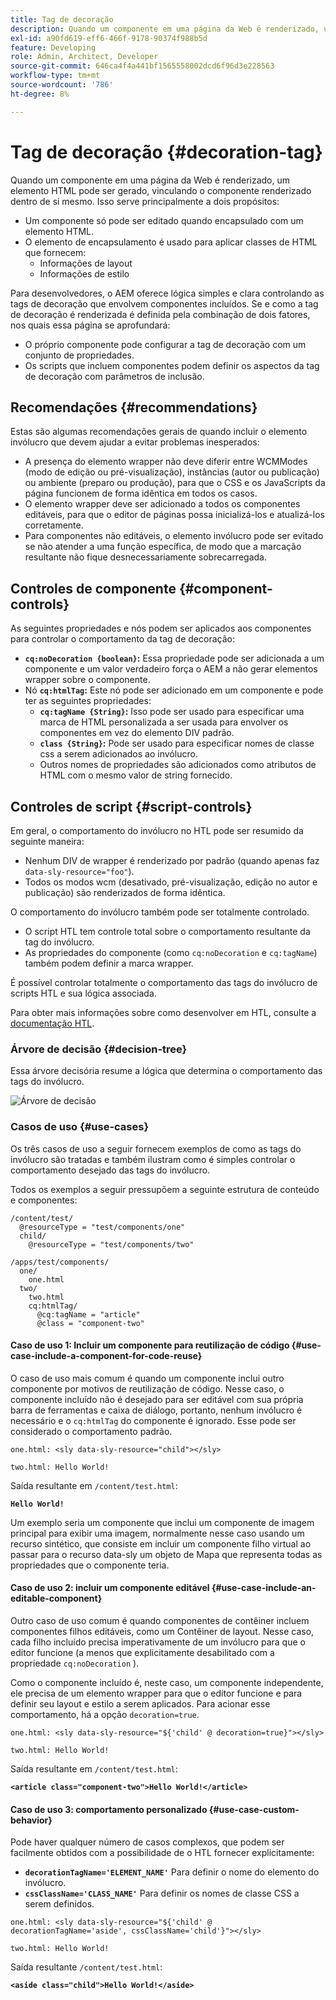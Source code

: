 ```yaml
---
title: Tag de decoração
description: Quando um componente em uma página da Web é renderizado, um elemento HTML pode ser gerado, vinculando o componente renderizado dentro de si mesmo. Para desenvolvedores, o AEM oferece lógica simples e clara controlando as tags de decoração que envolvem componentes incluídos.
exl-id: a90fd619-eff6-466f-9178-90374f988b5d
feature: Developing
role: Admin, Architect, Developer
source-git-commit: 646ca4f4a441bf1565558002dcd6f96d3e228563
workflow-type: tm+mt
source-wordcount: '786'
ht-degree: 8%

---
```


# Tag de decoração {#decoration-tag}

Quando um componente em uma página da Web é renderizado, um elemento HTML pode ser gerado, vinculando o componente renderizado dentro de si mesmo. Isso serve principalmente a dois propósitos:

* Um componente só pode ser editado quando encapsulado com um elemento HTML.
* O elemento de encapsulamento é usado para aplicar classes de HTML que fornecem:
   * Informações de layout
   * Informações de estilo

Para desenvolvedores, o AEM oferece lógica simples e clara controlando as tags de decoração que envolvem componentes incluídos. Se e como a tag de decoração é renderizada é definida pela combinação de dois fatores, nos quais essa página se aprofundará:

* O próprio componente pode configurar a tag de decoração com um conjunto de propriedades.
* Os scripts que incluem componentes podem definir os aspectos da tag de decoração com parâmetros de inclusão.

## Recomendações {#recommendations}

Estas são algumas recomendações gerais de quando incluir o elemento invólucro que devem ajudar a evitar problemas inesperados:

* A presença do elemento wrapper não deve diferir entre WCMModes (modo de edição ou pré-visualização), instâncias (autor ou publicação) ou ambiente (preparo ou produção), para que o CSS e os JavaScripts da página funcionem de forma idêntica em todos os casos.
* O elemento wrapper deve ser adicionado a todos os componentes editáveis, para que o editor de páginas possa inicializá-los e atualizá-los corretamente.
* Para componentes não editáveis, o elemento invólucro pode ser evitado se não atender a uma função específica, de modo que a marcação resultante não fique desnecessariamente sobrecarregada.

## Controles de componente {#component-controls}

As seguintes propriedades e nós podem ser aplicados aos componentes para controlar o comportamento da tag de decoração:

* **`cq:noDecoration {boolean}`:** Essa propriedade pode ser adicionada a um componente e um valor verdadeiro força o AEM a não gerar elementos wrapper sobre o componente.
* Nó **`cq:htmlTag`:** Este nó pode ser adicionado em um componente e pode ter as seguintes propriedades:
   * **`cq:tagName {String}`:** Isso pode ser usado para especificar uma marca de HTML personalizada a ser usada para envolver os componentes em vez do elemento DIV padrão.
   * **`class {String}`:** Pode ser usado para especificar nomes de classe css a serem adicionados ao invólucro.
   * Outros nomes de propriedades são adicionados como atributos de HTML com o mesmo valor de string fornecido.

## Controles de script {#script-controls}

Em geral, o comportamento do invólucro no HTL pode ser resumido da seguinte maneira:

* Nenhum DIV de wrapper é renderizado por padrão (quando apenas faz `data-sly-resource="foo"`).
* Todos os modos wcm (desativado, pré-visualização, edição no autor e publicação) são renderizados de forma idêntica.

O comportamento do invólucro também pode ser totalmente controlado.

* O script HTL tem controle total sobre o comportamento resultante da tag do invólucro.
* As propriedades do componente (como `cq:noDecoration` e `cq:tagName`) também podem definir a marca wrapper.

É possível controlar totalmente o comportamento das tags do invólucro de scripts HTL e sua lógica associada.

Para obter mais informações sobre como desenvolver em HTL, consulte a [documentação HTL](https://experienceleague.adobe.com/docs/experience-manager-htl/using/overview.html?lang=pt-BR).

### Árvore de decisão {#decision-tree}

Essa árvore decisória resume a lógica que determina o comportamento das tags do invólucro.

![Árvore de decisão](assets/decoration-tag-decision-tree.png)

### Casos de uso {#use-cases}

Os três casos de uso a seguir fornecem exemplos de como as tags do invólucro são tratadas e também ilustram como é simples controlar o comportamento desejado das tags do invólucro.

Todos os exemplos a seguir pressupõem a seguinte estrutura de conteúdo e componentes:

```
/content/test/
  @resourceType = "test/components/one"
  child/
    @resourceType = "test/components/two"
```

```
/apps/test/components/
  one/
    one.html
  two/
    two.html
    cq:htmlTag/
      @cq:tagName = "article"
      @class = "component-two"
```

#### Caso de uso 1: Incluir um componente para reutilização de código {#use-case-include-a-component-for-code-reuse}

O caso de uso mais comum é quando um componente inclui outro componente por motivos de reutilização de código. Nesse caso, o componente incluído não é desejado para ser editável com sua própria barra de ferramentas e caixa de diálogo, portanto, nenhum invólucro é necessário e o `cq:htmlTag` do componente é ignorado. Esse pode ser considerado o comportamento padrão.

`one.html: <sly data-sly-resource="child"></sly>`

`two.html: Hello World!`

Saída resultante em `/content/test.html`:

**`Hello World!`**

Um exemplo seria um componente que inclui um componente de imagem principal para exibir uma imagem, normalmente nesse caso usando um recurso sintético, que consiste em incluir um componente filho virtual ao passar para o recurso data-sly um objeto de Mapa que representa todas as propriedades que o componente teria.

#### Caso de uso 2: incluir um componente editável {#use-case-include-an-editable-component}

Outro caso de uso comum é quando componentes de contêiner incluem componentes filhos editáveis, como um Contêiner de layout. Nesse caso, cada filho incluído precisa imperativamente de um invólucro para que o editor funcione (a menos que explicitamente desabilitado com a propriedade `cq:noDecoration` ).

Como o componente incluído é, neste caso, um componente independente, ele precisa de um elemento wrapper para que o editor funcione e para definir seu layout e estilo a serem aplicados. Para acionar esse comportamento, há a opção `decoration=true`.

`one.html: <sly data-sly-resource="${'child' @ decoration=true}"></sly>`

`two.html: Hello World!`

Saída resultante em `/content/test.html`:

**`<article class="component-two">Hello World!</article>`**

#### Caso de uso 3: comportamento personalizado {#use-case-custom-behavior}

Pode haver qualquer número de casos complexos, que podem ser facilmente obtidos com a possibilidade de o HTL fornecer explicitamente:

* **`decorationTagName='ELEMENT_NAME'`** Para definir o nome do elemento do invólucro.
* **`cssClassName='CLASS_NAME'`** Para definir os nomes de classe CSS a serem definidos.

`one.html: <sly data-sly-resource="${'child' @ decorationTagName='aside', cssClassName='child'}"></sly>`

`two.html: Hello World!`

Saída resultante `/content/test.html`:

**`<aside class="child">Hello World!</aside>`**
